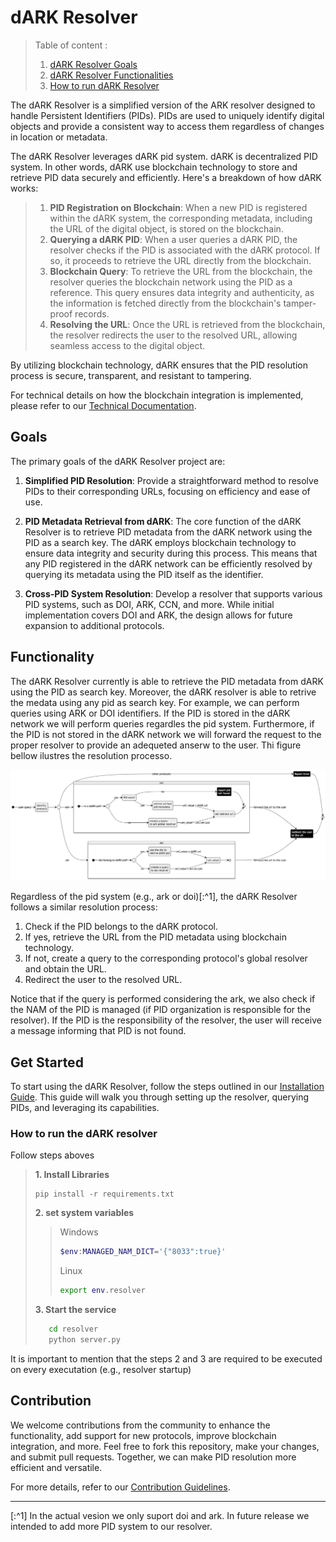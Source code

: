 # dARK Resolver

> Table of content :
> 1. [dARK Resolver Goals](#goals)
> 1. [dARK Resolver Functionalities](#functionality)
> 1. [How to run dARK Resolver ](#get-started)

The dARK Resolver is a simplified version of the ARK resolver designed to handle Persistent Identifiers (PIDs). PIDs are used to uniquely identify digital objects and provide a consistent way to access them regardless of changes in location or metadata.


The dARK Resolver leverages dARK pid system. dARK is decentralized PID system. In other words, dARK use blockchain technology to store and retrieve PID data securely and efficiently. Here's a breakdown of how dARK works:

> 1. **PID Registration on Blockchain**: When a new PID is registered within the dARK system, the corresponding metadata, including the URL of the digital object, is stored on the blockchain.
> 2. **Querying a dARK PID**: When a user queries a dARK PID, the resolver checks if the PID is associated with the dARK protocol. If so, it proceeds to retrieve the URL directly from the blockchain.
> 3. **Blockchain Query**: To retrieve the URL from the blockchain, the resolver queries the blockchain network using the PID as a reference. This query ensures data integrity and authenticity, as the information is fetched directly from the blockchain's tamper-proof records.
> 4. **Resolving the URL**: Once the URL is retrieved from the blockchain, the resolver redirects the user to the resolved URL, allowing seamless access to the digital object.

By utilizing blockchain technology, dARK ensures that the PID resolution process is secure, transparent, and resistant to tampering.

For technical details on how the blockchain integration is implemented, please refer to our [Technical Documentation](link-to-technical-dARK-docs).


## Goals

The primary goals of the dARK Resolver project are:

1. **Simplified PID Resolution**: Provide a straightforward method to resolve PIDs to their corresponding URLs, focusing on efficiency and ease of use.

2. **PID Metadata Retrieval from dARK**: 
The core function of the dARK Resolver is to retrieve PID metadata from the dARK network  using the PID as a search key. The dARK employs blockchain technology to ensure data integrity and security during this process. This means that any PID registered in the dARK network can be efficiently resolved by querying its metadata using the PID itself as the identifier.

3. **Cross-PID System Resolution**: Develop a resolver that supports various PID systems, such as DOI, ARK, CCN, and more. While initial implementation covers DOI and ARK, the design allows for future expansion to additional protocols.

## Functionality

The dARK Resolver currently is able to retrieve the PID metadata from dARK using the PID as search key. Moreover, the dARK resolver is able to retrive the medata using any pid as search key. For example, we can perform queries using ARK or DOI identifiers. If the PID is stored in the dARK network we will perform queries regardles the pid system. Furthermore, if the PID is not stored in the dARK network we will forward the request to the proper resolver to provide an adequeted anserw to the user. Thi figure bellow ilustres the resolution processo.

![dARK Resolver Diagram](./docs/figures/resolver_overview.png)

Regardless of the pid system (e.g., ark or doi)[:^1], the dARK Resolver follows a similar resolution process:

1. Check if the PID belongs to the dARK protocol.
2. If yes, retrieve the URL from the PID metadata using blockchain technology.
3. If not, create a query to the corresponding protocol's global resolver and obtain the URL.
4. Redirect the user to the resolved URL.

Notice that if the query is performed considering the ark, we also check if the NAM of the PID is managed (if PID organization is responsible for the resolver). If the PID is the responsibility of the resolver, the user will receive a message informing that PID is not found.


## Get Started

To start using the dARK Resolver, follow the steps outlined in our [Installation Guide](#how-to-run-the-dark-resolver). This guide will walk you through setting up the resolver, querying PIDs, and leveraging its capabilities.

### How to run the dARK resolver

Follow steps aboves

> **1. Install Libraries**
> 
> 
> ```
> pip install -r requirements.txt
> 
>```
>
>  **2. set system variables**
> 
>> Windows
>> ```ps1
>> $env:MANAGED_NAM_DICT='{"8033":true}'
>> ```
>> 
>> Linux
>> ```sh
>> export env.resolver
>> ```
>
> **3. Start the service**
>
>```sh
>    cd resolver
>    python server.py
>```

It is important to mention that the steps 2 and 3 are required to be executed on every executation (e.g., resolver startup)

## Contribution

We welcome contributions from the community to enhance the functionality, add support for new protocols, improve blockchain integration, and more. Feel free to fork this repository, make your changes, and submit pull requests. Together, we can make PID resolution more efficient and versatile.

For more details, refer to our [Contribution Guidelines](link-to-contribution-guidelines).

---

[:^1] In the actual vesion we only suport doi and ark. In future release we intended to add more PID system to our resolver.
